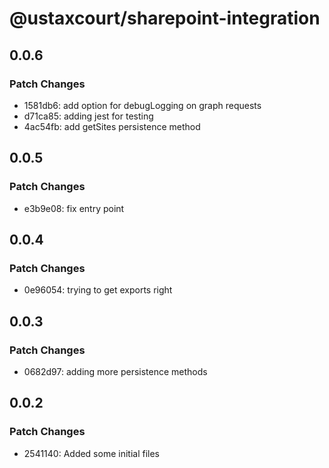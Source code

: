 # @ustaxcourt/sharepoint-integration

## 0.0.6

### Patch Changes

- 1581db6: add option for debugLogging on graph requests
- d71ca85: adding jest for testing
- 4ac54fb: add getSites persistence method

## 0.0.5

### Patch Changes

- e3b9e08: fix entry point

## 0.0.4

### Patch Changes

- 0e96054: trying to get exports right

## 0.0.3

### Patch Changes

- 0682d97: adding more persistence methods

## 0.0.2

### Patch Changes

- 2541140: Added some initial files
